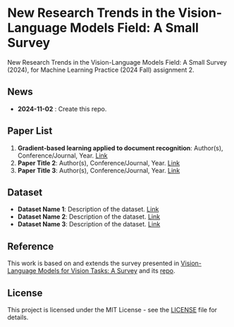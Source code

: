 # New Research Trends in the Vision-Language Models Field: A Small Survey

New Research Trends in the Vision-Language Models Field: A Small Survey (2024), for Machine Learning Practice (2024 Fall) assignment 2.

## News
- **2024-11-02** : Create this repo.

## Paper List
1. **Gradient-based learning applied to document recognition**: Author(s), Conference/Journal, Year. [Link]([https://example.com](https://ieeexplore.ieee.org/document/726791))
2. **Paper Title 2**: Author(s), Conference/Journal, Year. [Link](https://example.com)
3. **Paper Title 3**: Author(s), Conference/Journal, Year. [Link](https://example.com)

## Dataset
- **Dataset Name 1**: Description of the dataset. [Link](https://example.com)
- **Dataset Name 2**: Description of the dataset. [Link](https://example.com)
- **Dataset Name 3**: Description of the dataset. [Link](https://example.com)

## Reference
This work is based on and extends the survey presented in [Vision-Language Models for Vision Tasks: A Survey](https://arxiv.org/abs/2304.00685) and its [repo](https://github.com/jingyi0000/VLM_survey).
## License
This project is licensed under the MIT License - see the [LICENSE](LICENSE) file for details.

